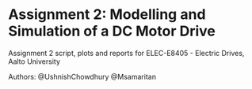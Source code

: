 ﻿# Assignment 2: Modelling and Simulation of a DC Motor Drive
Assignment 2 script, plots and reports for ELEC-E8405 - Electric Drives, Aalto University

Authors: @UshnishChowdhury @Msamaritan
